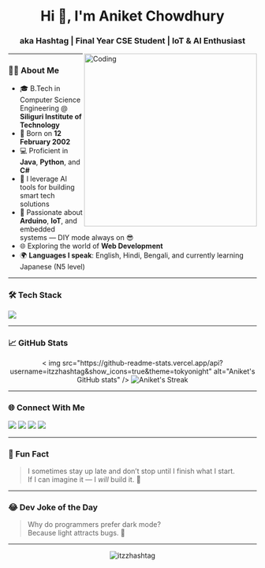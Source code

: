 <h1 align="center">Hi 👋, I'm Aniket Chowdhury</h1>
<h3 align="center">aka Hashtag | Final Year CSE Student | IoT & AI Enthusiast</h3>

<img align="right" alt="Coding" width="350" src="https://media.giphy.com/media/qgQUggAC3Pfv687qPC/giphy.gif">

---

### 👨‍💻 About Me
- 🎓 B.Tech in Computer Science Engineering @ **Siliguri Institute of Technology**
- 📅 Born on **12 February 2002**
- 💻 Proficient in **Java**, **Python**, and **C#**
- 🧠 I leverage AI tools for building smart tech solutions
- 🔧 Passionate about **Arduino**, **IoT**, and embedded systems — DIY mode always on 😎
- 🌐 Exploring the world of **Web Development**
- 🌍 **Languages I speak**: English, Hindi, Bengali, and currently learning Japanese (N5 level)

---

### 🛠️ Tech Stack

<p align="left">
  <img src="https://skillicons.dev/icons?i=java,python,cs,c,cpp,mysql,aws,swing,html,css,javascript,arduino,git,github,vscode,ruby,react" />
</p>

---

### 📈 GitHub Stats

<p align="center">
  <
img src="https://github-readme-stats.vercel.app/api?username=itzzhashtag&show_icons=true&theme=tokyonight" alt="Aniket's GitHub stats" />
  <img src="https://github-readme-streak-stats.herokuapp.com/?user=itzzhashtag&theme=tokyonight" alt="Aniket's Streak" />
</p>

---

### 🌐 Connect With Me

<p align="left">
  <a href="mailto:micro.aniket@example.com"><img src="https://img.shields.io/badge/Email-D14836?style=for-the-badge&logo=gmail&logoColor=white" /></a>
  <a href="https://github.com/itzzhashtag"><img src="https://img.shields.io/badge/GitHub-100000?style=for-the-badge&logo=github&logoColor=white" /></a>
  <a href="https://instagram.com/itzz_hashtag"><img src="https://img.shields.io/badge/Instagram-E4405F?style=for-the-badge&logo=instagram&logoColor=white" /></a>
  <a href="https://www.linkedin.com/in/itzz-hashtag/"><img src="https://img.shields.io/badge/LinkedIn-0A66C2?style=for-the-badge&logo=linkedin&logoColor=white" /></a>
</p>

---

### 🤯 Fun Fact

> I sometimes stay up late and don’t stop until I finish what I start.  
> If I can imagine it — I *will* build it. 💪

---

### 😂 Dev Joke of the Day

> Why do programmers prefer dark mode?<br>
> Because light attracts bugs. 🐛

---

<p align="center">
  <img src="https://komarev.com/ghpvc/?username=itzzhashtag&label=Profile%20views&color=0e75b6&style=flat" alt="itzzhashtag" />
</p>

